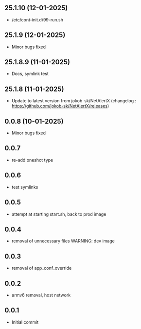 ## 25.1.10 (12-01-2025)

-  /etc/cont-init.d/99-run.sh

## 25.1.9 (12-01-2025)

- Minor bugs fixed

## 25.1.8.9 (11-01-2025)

- Docs, symlink test

## 25.1.8 (11-01-2025)

- Update to latest version from jokob-sk/NetAlertX (changelog : https://github.com/jokob-sk/NetAlertX/releases)

## 0.0.8 (10-01-2025)

- Minor bugs fixed

## 0.0.7

- re-add oneshot type

## 0.0.6

- test symlinks

## 0.0.5

- attempt at starting start.sh, back to prod image

## 0.0.4

- removal of unnecessary files WARNING: dev image

## 0.0.3

- removal of app_conf_override

## 0.0.2

- armv6 removal, host network

## 0.0.1

- Initial commit
